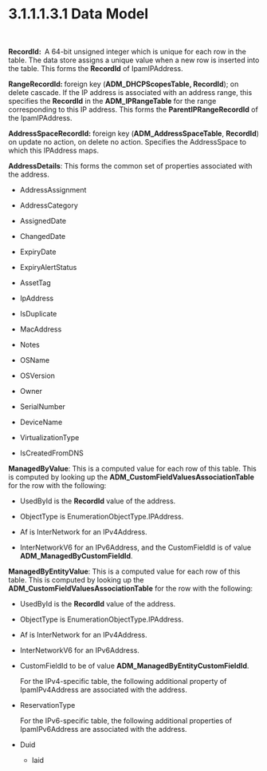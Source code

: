 <html dir="LTR" xmlns:mshelp="http://msdn.microsoft.com/mshelp" xmlns:ddue="http://ddue.schemas.microsoft.com/authoring/2003/5" xmlns:xlink="http://www.w3.org/1999/xlink" xmlns:tool="http://www.microsoft.com/tooltip">
 <body>
 <div id="header">
 <h1 class="heading">3.1.1.1.3.1 Data Model</h1>
 </div>
 <div id="mainSection">
 <div id="mainBody">
 <div id="allHistory" class="saveHistory"></div>
 <div id="sectionSection0" class="section" name="collapseableSection">
 

<p> </p>

<p><b>RecordId: </b> A 64-bit unsigned integer which is
unique for each row in the table. The data store assigns a unique value when a
new row is inserted into the table. This forms the <b>RecordId</b> of
IpamIPAddress.</p>

<p><b>RangeRecordId: </b>foreign key (<b>ADM_DHCPScopesTable,
RecordId</b>); on delete cascade. If the IP address is associated with an
address range, this specifies the <b>RecordId</b> in the <b>ADM_IPRangeTable</b>
for the range corresponding to this IP address. This forms the <b>ParentIPRangeRecordId</b>
of the IpamIPAddress.</p>

<p><b>AddressSpaceRecordId: </b>foreign key (<b>ADM_AddressSpaceTable</b>,
<b>RecordId</b>) on update no action, on delete no action. Specifies the
AddressSpace to which this IPAddress maps.</p>

<p><b>AddressDetails</b>: This forms the common set of
properties associated with the address.</p>

<ul><li><p><span><span> </span></span>AddressAssignment</p>

</li><li><p><span><span> </span></span>AddressCategory</p>

</li><li><p><span><span> </span></span>AssignedDate</p>

</li><li><p><span><span> </span></span>ChangedDate</p>

</li><li><p><span><span> </span></span>ExpiryDate</p>

</li><li><p><span><span> </span></span>ExpiryAlertStatus</p>

</li><li><p><span><span> </span></span>AssetTag</p>

</li><li><p><span><span> </span></span>IpAddress</p>

</li><li><p><span><span> </span></span>IsDuplicate</p>

</li><li><p><span><span> </span></span>MacAddress</p>

</li><li><p><span><span> </span></span>Notes</p>

</li><li><p><span><span> </span></span>OSName</p>

</li><li><p><span><span> </span></span>OSVersion</p>

</li><li><p><span><span> </span></span>Owner</p>

</li><li><p><span><span> </span></span>SerialNumber</p>

</li><li><p><span><span> </span></span>DeviceName</p>

</li><li><p><span><span> </span></span>VirtualizationType</p>

</li><li><p><span><span> </span></span>IsCreatedFromDNS</p>

</li></ul><p><b>ManagedByValue</b>: This is a computed value for
each row of this table. This is computed by looking up the <b>ADM_CustomFieldValuesAssociationTable</b>
for the row with the following:</p>

<ul><li><p><span><span> </span></span>UsedById
is the <b>RecordId</b> value of the address.</p>

</li><li><p><span><span> </span></span>ObjectType
is EnumerationObjectType.IPAddress.</p>

</li><li><p><span><span> </span></span>Af
is InterNetwork for an IPv4Address.</p>

</li><li><p><span><span> </span></span>InterNetworkV6
for an IPv6Address, and the CustomFieldId is of value <b>ADM_ManagedByCustomFieldId</b>.</p>

</li></ul><p><b>ManagedByEntityValue</b>: This is a computed value
for each row of this table. This is computed by looking up the <b>ADM_CustomFieldValuesAssociationTable</b>
for the row with the following:  </p>

<ul><li><p><span><span> 
</span></span>UsedById is the <b>RecordId</b> value of the address.</p>

</li><li><p><span><span> 
</span></span>ObjectType is EnumerationObjectType.IPAddress.</p>

</li><li><p><span><span> 
</span></span>Af is InterNetwork for an IPv4Address.</p>

</li><li><p><span><span> 
</span></span>InterNetworkV6 for an IPv6Address.</p>

</li><li><p><span><span> 
</span></span>CustomFieldId to be of value <b>ADM_ManagedByEntityCustomFieldId</b>.</p>

<p>For the IPv4-specific
table, the following additional property of IpamIPv4Address are associated with
the address.</p>

</li><li><p><span><span> 
</span></span>ReservationType </p>

<p>For the IPv6-specific
table, the following additional properties of IpamIPv6Address are associated
with the address.</p>

</li><li><p><span><span> 
</span></span>Duid</p>

<ul><li><p><span><span> 
</span></span>Iaid</p>

</li></ul></li></ul>
 </div>
 </div>
 </div>
 </body>
</html>